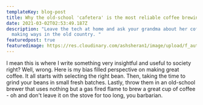 ```yaml
---
templateKey: blog-post
title: Why the old-school 'cafetera' is the most reliable coffee brewing device
date: 2021-03-02T02:53:49.187Z
description: "Leave the tech at home and ask your grandma about her coffee
  making ways in the old country. "
featuredpost: true
featuredimage: https://res.cloudinary.com/ashsheran1/image/upload/f_auto,q_auto,c_thumb,w_200,g_face/v1613436893/donuts_fvudz1.jpg
---
```

I mean this is where I write something very insightful and useful to society right? Well, wrong. Here is my bias filled perspective on making great coffee. It all starts with selecting the right bean. Then, taking the time to grind your beans in small fresh batches. Lastly, throw them in an old-school brewer that uses nothing but a gas fired flame to brew a great cup of coffee - oh and don't leave it on the stove for too long, you barbarian.